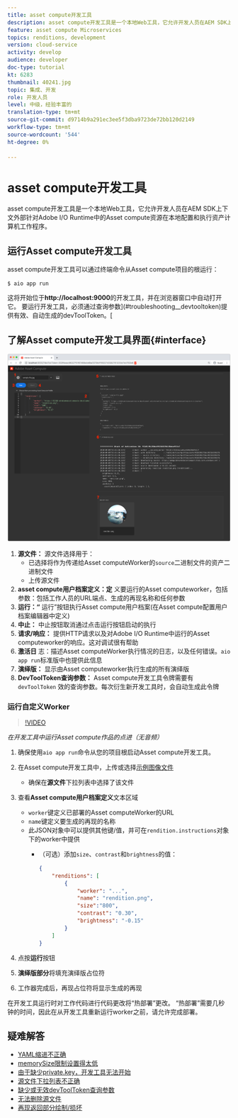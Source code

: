 ```yaml
---
title: asset compute开发工具
description: asset compute开发工具是一个本地Web工具，它允许开发人员在AEM SDK上下文外部针对Adobe I/O Runtime中的Asset compute资源在本地配置和执行资产计算机工作程序。
feature: asset compute Microservices
topics: renditions, development
version: cloud-service
activity: develop
audience: developer
doc-type: tutorial
kt: 6283
thumbnail: 40241.jpg
topic: 集成、开发
role: 开发人员
level: 中级，经验丰富的
translation-type: tm+mt
source-git-commit: d9714b9a291ec3ee5f3dba9723de72bb120d2149
workflow-type: tm+mt
source-wordcount: '544'
ht-degree: 0%

---
```



# asset compute开发工具

asset compute开发工具是一个本地Web工具，它允许开发人员在AEM SDK上下文外部针对Adobe I/O Runtime中的Asset compute资源在本地配置和执行资产计算机工作程序。

## 运行Asset compute开发工具

asset compute开发工具可以通过终端命令从Asset compute项目的根运行：

```
$ aio app run
```

这将开始位于&#x200B;__http://localhost:9000__&#x200B;的开发工具，并在浏览器窗口中自动打开它。 要运行开发工具，必须通过查询参数](#troubleshooting__devtooltoken)提供有效、自动生成的devToolToken。[

## 了解Asset compute开发工具界面{#interface}

![asset compute开发工具](./assets/development-tool/asset-compute-dev-tool.png)

1. __源文件：__ 源文件选择用于：
   + 已选择将作为传递给Asset computeWorker的`source`二进制文件的资产二进制文件
   + 上传源文件
1. __asset compute用户档案定义：定__ 义要运行的Asset computeworker，包括参数：包括工作人员的URL端点、生成的再现名称和任何参数
1. __运行：“__ 运行”按钮执行Asset compute用户档案(在Asset compute配置用户档案编辑器中定义)
1. __中止：__ 中止按钮取消通过点击运行按钮启动的执行
1. __请求/响应：__ 提供HTTP请求以及对Adobe I/O Runtime中运行的Asset computeworker的响应。这对调试很有帮助
1. __激活日__ 志：描述Asset computeWorker执行情况的日志，以及任何错误。`aio app run`标准版中也提供此信息
1. __演绎版：__ 显示由Asset computeworker执行生成的所有演绎版
1. __DevToolToken查询参数：__ Asset compute开发工具令牌需要有 `devToolToken` 效的查询参数。每次衍生新开发工具时，会自动生成此令牌

### 运行自定义Worker

>[!VIDEO](https://video.tv.adobe.com/v/40241?quality=12&learn=on)

_在开发工具中运行Asset compute作品的点进（无音频）_

1. 确保使用`aio app run`命令从您的项目根启动Asset compute开发工具。
1. 在Asset compute开发工具中，上传或选择[示例图像文件](../assets/samples/sample-file.jpg)
   + 确保在&#x200B;__源文件__&#x200B;下拉列表中选择了该文件
1. 查看&#x200B;__Asset compute用户档案定义__&#x200B;文本区域
   + `worker`键定义已部署的Asset computeWorker的URL
   + `name`键定义要生成的再现的名称
   + 此JSON对象中可以提供其他键/值，并可在`rendition.instructions`对象下的worker中提供
      + （可选）添加`size`、`contrast`和`brightness`的值：

         ```json
         {
             "renditions": [
                 {
                     "worker": "...",
                     "name": "rendition.png",
                     "size":"800",
                     "contrast": "0.30",
                     "brightness": "-0.15"
                 }
             ]
         }
         ```

1. 点按&#x200B;__运行__&#x200B;按钮
1. __演绎版部分__&#x200B;将填充演绎版占位符
1. 工作器完成后，再现占位符将显示生成的再现

在开发工具运行时对工作代码进行代码更改将“热部署”更改。 “热部署”需要几秒钟的时间，因此在从开发工具重新运行worker之前，请允许完成部署。

## 疑难解答

+ [YAML缩进不正确](../troubleshooting.md#incorrect-yaml-indentation)
+ [memorySize限制设置得太低](../troubleshooting.md#memorysize-limit-is-set-too-low)
+ [由于缺少private.key，开发工具无法开始](../troubleshooting.md#missing-private-key)
+ [源文件下拉列表不正确](../troubleshooting.md#source-files-dropdown-incorrect)
+ [缺少或无效devToolToken查询参数](../troubleshooting.md#missing-or-invalid-devtooltoken-query-parameter)
+ [无法删除源文件](../troubleshooting.md#unable-to-remove-source-files)
+ [再现返回部分绘制/损坏](../troubleshooting.md#rendition-returned-partially-drawn-or-corrupt)
